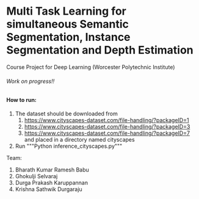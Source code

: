 # Multi Task Learning for simultaneous Semantic Segmentation, Instance Segmentation and Depth Estimation

Course Project for Deep Learning (Worcester Polytechnic Institute)

###### Work on progress!!

#### How to run:
1. The dataset should be downloaded from
    1. https://www.cityscapes-dataset.com/file-handling/?packageID=1
    2. https://www.cityscapes-dataset.com/file-handling/?packageID=3
    3. https://www.cityscapes-dataset.com/file-handling/?packageID=7 <br/> 
    and placed in a directory named cityscapes
2. Run """Python inference_cityscapes.py"""

Team:
1. Bharath Kumar Ramesh Babu 
2. Ghokulji Selvaraj 
3. Durga Prakash Karuppannan  
4. Krishna Sathwik Durgaraju 
